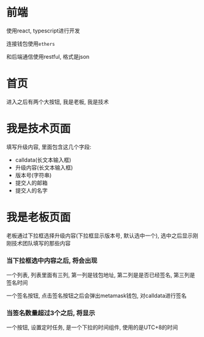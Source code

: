 # 前端

使用react, typescript进行开发

连接钱包使用`ethers`

和后端通信使用restful, 格式是json

# 首页

进入之后有两个大按钮, 我是老板, 我是技术

# 我是技术页面
填写升级内容, 里面包含这几个字段: 
- calldata(长文本输入框)
- 升级内容(长文本输入框)
- 版本号(字符串)
- 提交人的邮箱
- 提交人的名字

# 我是老板页面
老板通过下拉框选择升级内容(下拉框显示版本号, 默认选中一个), 选中之后显示刚刚技术团队填写的那些内容

### 当下拉框选中内容之后, 将会出现

一个列表, 列表里面有三列, 第一列是钱包地址, 第二列是是否已经签名, 第三列是签名时间

一个签名按钮, 点击签名按钮之后会弹出metamask钱包, 对calldata进行签名

### 当签名数量超过3个之后, 将显示

一个按钮, 设置定时任务, 是一个下拉的时间组件, 使用的是UTC+8的时间
